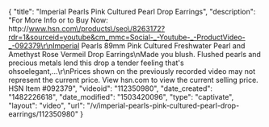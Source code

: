 {
    "title": "Imperial Pearls Pink Cultured Pearl Drop Earrings",
    "description": "For More Info or to Buy Now: http:\/\/www.hsn.com\/products\/seo\/8263172?rdr=1&sourceid=youtube&cm_mmc=Social-_-Youtube-_-ProductVideo-_-092379\r\nImperial Pearls 89mm Pink Cultured Freshwater Pearl and Amethyst Rose Vermeil Drop Earrings\nMade you blush. Flushed pearls and precious metals lend this drop a tender feeling that's ohsoelegant,...\r\nPrices shown on the previously recorded video may not represent the current price.  View hsn.com to view the current selling price. HSN Item #092379",
    "videoid": "112350980",
    "date_created": "1482226618",
    "date_modified": "1503420096",
    "type": "captivate",
    "layout": "video",
    "url": "\/v\/imperial-pearls-pink-cultured-pearl-drop-earrings\/112350980"
}